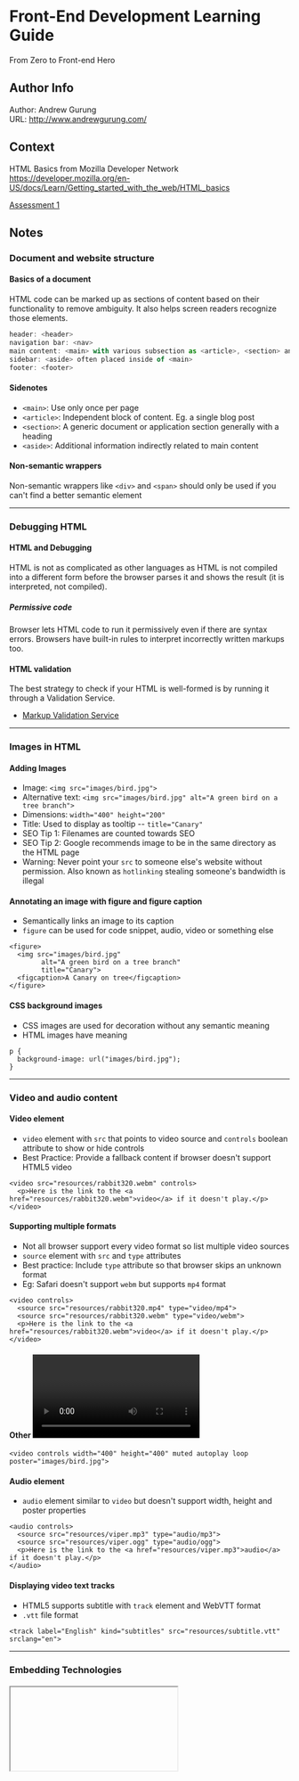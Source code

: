 # Front-End Development Learning Guide
From Zero to Front-end Hero

Author Info
-----------
Author: Andrew Gurung <br>
URL: http://www.andrewgurung.com/

Context
-----------------
HTML Basics from Mozilla Developer Network <br/>
https://developer.mozilla.org/en-US/docs/Learn/Getting_started_with_the_web/HTML_basics

[Assessment 1](assessment1)

Notes
-----
### Document and website structure

#### Basics of a document
 HTML code can be marked up as sections of content based on their functionality to remove ambiguity. It also helps screen readers recognize those elements.

```js
header: <header>
navigation bar: <nav>
main content: <main> with various subsection as <article>, <section> and <div> elements
sidebar: <aside> often placed inside of <main>
footer: <footer>
```

#### Sidenotes
- `<main>`: Use only once per page
- `<article>`: Independent block of content. Eg. a single blog post
- `<section>`: A generic document or application section generally with a heading
- `<aside>`: Additional information indirectly related to main content


#### Non-semantic wrappers
Non-semantic wrappers like `<div>` and `<span>` should only be used if you can't find a better semantic element

-----------------------------------------

### Debugging HTML

#### HTML and Debugging
HTML is not as complicated as other languages as HTML is not compiled into a different form before the browser parses it and shows the result (it is interpreted, not compiled).

##### Permissive code
Browser lets HTML code to run it permissively even if there are syntax errors. Browsers have built-in rules to interpret incorrectly written markups too.

#### HTML validation
The best strategy to check if your HTML is well-formed is by running it through a Validation Service.
- [Markup Validation Service](https://validator.w3.org)

-----------------------------------------

### Images in HTML

#### Adding Images
- Image: `<img src="images/bird.jpg">`
- Alternative text: `<img src="images/bird.jpg" alt="A green bird on a tree branch">`
- Dimensions: `width="400" height="200"`
- Title: Used to display as tooltip -- `title="Canary"`
- SEO Tip 1: Filenames are counted towards SEO
- SEO Tip 2: Google recommends image to be in the same directory as the HTML page
- Warning: Never point your `src` to someone else's website without permission. Also known as `hotlinking` stealing someone's bandwidth is illegal

#### Annotating an image with figure and figure caption
- Semantically links an image to its caption
- `figure` can be used for code snippet, audio, video or something else
```
<figure>
  <img src="images/bird.jpg"
        alt="A green bird on a tree branch"
        title="Canary">
  <figcaption>A Canary on tree</figcaption>
</figure>
```

#### CSS background images
- CSS images are used for decoration without any semantic meaning
- HTML images have meaning

```
p {
  background-image: url("images/bird.jpg");
}
```

-----------------------------------------

### Video and audio content

#### Video element
- `video` element with `src` that points to video source and `controls` boolean attribute to show or hide controls
- Best Practice: Provide a fallback content if browser doesn't support HTML5 video

```
<video src="resources/rabbit320.webm" controls>
  <p>Here is the link to the <a href="resources/rabbit320.webm">video</a> if it doesn't play.</p>
</video>
```

#### Supporting multiple formats
- Not all browser support every video format so list multiple video sources
- `source` element with `src` and `type` attributes
- Best practice: Include `type` attribute so that browser skips an unknown format
- Eg: Safari doesn't support `webm` but supports `mp4` format

```
<video controls>
  <source src="resources/rabbit320.mp4" type="video/mp4">
  <source src="resources/rabbit320.webm" type="video/webm">
  <p>Here is the link to the <a href="resources/rabbit320.webm">video</a> if it doesn't play.</p>
</video>
```

#### Other <video> features
```
<video controls width="400" height="400" muted autoplay loop poster="images/bird.jpg">
```

#### Audio element
- `audio` element similar to `video` but doesn't support width, height and poster properties
```
<audio controls>
  <source src="resources/viper.mp3" type="audio/mp3">
  <source src="resources/viper.ogg" type="audio/ogg">
  <p>Here is the link to the <a href="resources/viper.mp3">audio</a> if it doesn't play.</p>
</audio>
```

#### Displaying video text tracks
- HTML5 supports subtitle with `track` element and WebVTT format
- `.vtt` file format
```
<track label="English" kind="subtitles" src="resources/subtitle.vtt" srclang="en">
```
-----------------------------------------

### Embedding Technologies

#### <iframe> element
- `iframe` element allows user to embed other web documents into the current document such as youtube, google maps, discuss etc.
- Always use the `sandbox` attribute
- `iframe` is a common target for hackers
- Only embed when necessary
- Never embed third-party content with HTTP
- HTTPS prevents embedded content from accessing content in your parent document, and vice versa
```
<iframe src="https://developer.mozilla.org/en-US/docs/Glossary" width="100%" height="500" frameborder="0" allowfullscreen sandbox>
  <p> <a href="https://developer.mozilla.org/en-US/docs/Glossary">
      Fallback link for browsers that don't support iframes
      </a>
  </p>
</iframe>
```

#### <embed> and <object> element
- General purpose embedding tools
- Not popular these days

```
<object data="mypdf.pdf" type="application/pdf"
        width="800" height="1200" typemustmatch>
  <p>You don't have a PDF plugin, but you can <a href="myfile.pdf">download the PDF file.</a></p>
</object>

<embed src="whoosh.swf" quality="medium"
  bgcolor="#ffffff" width="550" height="400"
  name="whoosh" align="middle" allowScriptAccess="sameDomain"
  allowFullScreen="false" type="application/x-shockwave-flash"
  pluginspage="http://www.macromedia.com/go/getflashplayer">
```

#### Best Practice
- Use HTML5 video element for media
- Use SVG for vector graphics
- Use Canvas for complex image and animations
-----------------------------------------

### Vector graphics
- On the web, we work with two types of images
1. Raster images: Defined using a grid of pixels. jpg, png, gif
2. Vector images: Defined using algorithms. SVG

- Vector images doesn't pixellate when zoomed in
- Vector images are much lighter in size

#### SVG
- SVG is an XML based language for describing vector images
- Most people use a vector graphic editor like Inkscape or Illustrator

#### How to include SVG code inside your HTML
- Use <svg></svg> element
- Pros: Can assign `classes` and `ids` to SVG elements for styling
- Drawback 1: Hard for reuse
- Drawback 2: Browsers cannot cache inline SVG

```
<svg width="300" height="200">
  <rect width="100%" height="100%" fill="black"/>
  <circle cx="150" cy="100" r="90" fill="blue"/>
</svg>
```

#### Drawbacks of SVG
- Complex SVG can take significant processing time in browser
- Harder to create than raster images
- Not supported in older browser

#### Adding SVG to your pages
- Embed SVG via an `<img>` element
- Drawback 1: Cannot manipulate the image with JavaScript
- Drawback 2: Must use include inline CSS styles in your SVG code to control styling
```
<img src="resources/sample.svg" alt="SVG sample" width="300" height="300">
<hr>
```

#### Supporting older browser
- Use `src` for fallback content and use `srcset` to list svg content
```
<img alt="triangle with equal sides" srcset="equilateral.svg" src="equilateral.png">
```

#### Embed an SVG with an <iframe>
```
<iframe src="resources/sample.svg" width="300" height="400" frameborder="0" sandbox>
  <img src="fallback.png" alt="Pen" />
</iframe>
```

-----------------------------------------
